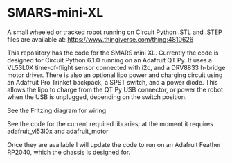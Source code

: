 # SMARS-mini-XL
A small wheeled or tracked robot running on Circuit Python
.STL and .STEP files are available at: https://www.thingiverse.com/thing:4810626

This repository has the code for the SMARS mini XL. Currently the code is designed for Circuit Python 6.1.0 running on an Adafruit QT Py. It uses a VL53L0X time-of-flight sensor connected with i2c, and a DRV8833 h-bridge motor driver. There is also an optional lipo power and charging circuit using an Adafruit Pro Trinket backpack, a SPST switch, and a power diode. This allows the lipo to charge from the QT Py USB connector, or power the robot when the USB is unplugged, depending on the switch position.

See the Fritzing diagram for wiring

See the code for the current required libraries; at the moment it requires adafruit_vl53l0x and adafruit_motor

Once they are available I will update the code to run on an Adafruit Feather RP2040, which the chassis is designed for.
